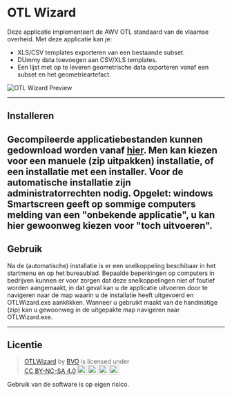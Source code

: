 OTL Wizard
============

Deze applicatie implementeert de AWV OTL standaard van de vlaamse overheid. Met deze applicatie kan je:
- XLS/CSV templates exporteren van een bestaande subset.
- DUmmy data toevoegen aan CSV/XLS templates.
- Een lijst met op te leveren geometrische data exporteren vanaf een subset en het geometrieartefact.

![OTL Wizard Preview](https://i.imgur.com/gAQOZgm.png)

---

## Installeren
Gecompileerde applicatiebestanden kunnen gedownload worden vanaf [hier](https://github.com/bertvanovermeir/OTL/releases).
Men kan kiezen voor een manuele (zip uitpakken) installatie, of een installatie met een installer. Voor de automatische installatie zijn administratorrechten nodig.
Opgelet: windows Smartscreen geeft op sommige computers melding van een "onbekende applicatie", u kan hier gewoonweg kiezen voor "toch uitvoeren".
---

## Gebruik

Na de (automatische) installatie is er een snelkoppeling beschibaar in het startmenu en op het bureaublad.
Bepaalde beperkingen op computers in bedrijven kunnen er voor zorgen dat deze snelkoppelingen niet of foutief worden aangemaakt, in dat geval kan u de applicatie uitvoeren door te navigeren naar de map waarin u de installatie heeft uitgevoerd en OTLWizard.exe aanklikken.
Wanneer u gebruikt maakt van de handmatige (zip) kan u gewoonweg in de uitgepakte map navigeren naar OTLWizard.exe.

---

## Licentie
><p xmlns:cc="http://creativecommons.org/ns#" xmlns:dct="http://purl.org/dc/terms/"><a property="dct:title" rel="cc:attributionURL" href="https://github.com/bertvanovermeir/OTL">OTLWizard</a> by <a rel="cc:attributionURL dct:creator" property="cc:attributionName" href="https://github.com/bertvanovermeir/OTL">BVO</a> is licensed under <a href="http://creativecommons.org/licenses/by-nc-sa/4.0/?ref=chooser-v1" target="_blank" rel="license noopener noreferrer" style="display:inline-block;">CC BY-NC-SA 4.0<img style="height:22px!important;margin-left:3px;vertical-align:text-bottom;" src="https://mirrors.creativecommons.org/presskit/icons/cc.svg?ref=chooser-v1"><img style="height:22px!important;margin-left:3px;vertical-align:text-bottom;" src="https://mirrors.creativecommons.org/presskit/icons/by.svg?ref=chooser-v1"><img style="height:22px!important;margin-left:3px;vertical-align:text-bottom;" src="https://mirrors.creativecommons.org/presskit/icons/nc.svg?ref=chooser-v1"><img style="height:22px!important;margin-left:3px;vertical-align:text-bottom;" src="https://mirrors.creativecommons.org/presskit/icons/sa.svg?ref=chooser-v1"></a></p>
Gebruik van de software is op eigen risico.
